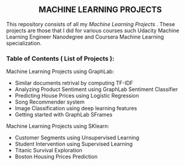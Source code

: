 ##                                               <h2 align = "center">**MACHINE LEARNING PROJECTS**</h2>

This repository consists of all my _Machine Learning Projects_ . These projects are those that I did for various
courses such Udacity Machine Learning Engineer Nanodegree and Coursera Machine Learning specialization.

### Table of Contents ( List of Projects ):

Machine Learning Projects using GraphLab:<br />
* Similar documents retrival by computing TF-IDF<br />
* Analyzing Product Sentiment using GraphLab Sentiment Classifier<br />
* Predicting House Prices using Logistic Regression<br />
* Song Recommender system<br />
* Image Classification using deep learning features<br />
* Getting started with GraphLab SFrames

Machine Learning Projects using SKlearn:<br />
* Customer Segments using Unsupervised Learning<br />
* Student Intervention using Supervised Learning<br />
* Titanic Survival Exploration<br />
* Boston Housing Prices Prediction

              
              
